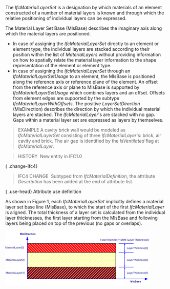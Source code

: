 ﻿The _IfcMaterialLayerSet_ is a designation by which materials of an element constructed of a number of material layers is known and through which the relative positioning of individual layers can be expressed.

The Material Layer Set Base (MlsBase) describes the imaginary axis along which the material layers are positioned.

* In case of assigning the _IfcMaterialLayerSet_ directly to an element or element type, the individual layers are stacked according to their position within the list of _MaterialLayers_ without providing information on how to spatially relate the material layer information to the shape representation of the element or element type. 
* In case of assigning the _IfcMaterialLayerSet_ through an _IfcMaterialLayerSetUsage_ to an element, the MlsBase is positioned along the reference axis or reference plane of the element. An offset from the reference axis or plane to MlsBase is supported by _IfcMaterialLayerSetUsage_ which combines layers and an offset. Offsets from element edges are supported by the subtype _IfcMaterialLayerWithOffsets_. The positive _LayerSetDirection_ (MlsDirection) describes the direction by which the individual material layers are stacked. The _IfcMaterialLayer_'s are stacked with no gap. Gaps within a material layer set are expressed as layers by themselves.

> EXAMPLE A cavity brick wall would be modeled as _IfcMaterialLayerSet_ consisting of three _IfcMaterialLayer_'s: brick, air cavity and brick. The air gap is identified by the _IsVentilated_ flag at _IfcMaterialLayer_.

> HISTORY&nbsp; New entity in IFC1.0

{ .change-ifc4}
> IFC4 CHANGE&nbsp; Subtyped from _IfcMaterialDefinition_, the attribute _Description_ has been added at the end of attribute list.

{ .use-head}
Attribute use definition

As shown in Figure 1, each _IfcMaterialLayerSet_ implicitly defines a material layer set base line (MlsBase), to which the start of the first _IfcMaterialLayer_ is aligned. The total thickness of a layer set is calculated from the individual layer thicknesses, the first layer starting from the MlsBase and following layers being placed on top of the previous (no gaps or overlaps).

!["material layer set"](../../../../../../figures/ifcmateriallayerset-01.png "Figure 1 &mdash; Material layer set")
